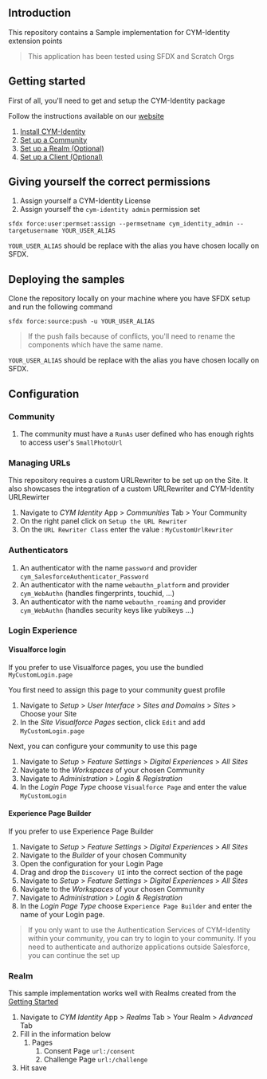 
## Introduction

This repository contains a Sample implementation for CYM-Identity extension points

> This application has been tested using SFDX and Scratch Orgs

## Getting started

First of all, you'll need to get and setup the CYM-Identity package

Follow the instructions available on our [website](https://www.cym-identity.com/docs/guides)

1. [Install CYM-Identity](https://www.cym-identity.com/docs/guides/installation)
1. [Set up a Community](https://www.cym-identity.com/docs/guides/communities)
1. [Set up a Realm (Optional)](https://www.cym-identity.com/docs/guides/realms)
1. [Set up a Client (Optional)](https://www.cym-identity.com/docs/guides/applications)


## Giving yourself the correct permissions

1. Assign yourself a CYM-Identity License
1. Assign yourself the `cym-identity admin` permission set

```
sfdx force:user:permset:assign --permsetname cym_identity_admin --targetusername YOUR_USER_ALIAS
```

`YOUR_USER_ALIAS` should be replace with the alias you have chosen locally on SFDX.

## Deploying the samples

Clone the repository locally on your machine where you have SFDX setup and run the following command

```
sfdx force:source:push -u YOUR_USER_ALIAS
```

> If the push fails because of conflicts, you'll need to rename the components which have the same name.

`YOUR_USER_ALIAS` should be replace with the alias you have chosen locally on SFDX.

## Configuration

### Community

1. The community must have a `RunAs` user defined who has enough rights to access user's `SmallPhotoUrl`

### Managing URLs

This repository requires a custom URLRewriter to be set up on the Site. It also showcases the integration of a custom URLRewriter and CYM-Identity URLRewirter

1. Navigate to _CYM Identity_ App > _Communities_ Tab > Your Community
1. On the right panel click on `Setup the URL Rewriter`
1. On the `URL Rewriter Class` enter the value : `MyCustomUrlRewriter`

### Authenticators

1. An authenticator with the name `password` and provider `cym_SalesforceAuthenticator_Password`
1. An authenticator with the name `webauthn_platform` and provider `cym_WebAuthn` (handles fingerprints, touchid, ...)
1. An authenticator with the name `webauthn_roaming` and provider `cym_WebAuthn` (handles security keys like yubikeys ...)

### Login Experience

#### Visualforce login
If you prefer to use Visualforce pages, you use the bundled `MyCustomLogin.page`

You first need to assign this page to your community guest profile

1. Navigate to _Setup_ > _User Interface_ > _Sites and Domains_ > _Sites_ > Choose your Site
1. In the _Site Visualforce Pages_ section, click `Edit` and add `MyCustomLogin.page`

Next, you can configure your community to use this page

1. Navigate to _Setup_ > _Feature Settings_ > _Digital Experiences_ > _All Sites_
1. Navigate to the _Workspaces_ of your chosen Community
1. Navigate to _Administration_ > _Login & Registration_
1. In the _Login Page Type_ choose `Visualforce Page` and enter the value `MyCustomLogin`

#### Experience Page Builder

If you prefer to use Experience Page Builder

1. Navigate to _Setup_ > _Feature Settings_ > _Digital Experiences_ > _All Sites_
1. Navigate to the _Builder_ of your chosen Community
1. Open the configuration for your Login Page
1. Drag and drop the `Discovery UI` into the correct section of the page
1. Navigate to _Setup_ > _Feature Settings_ > _Digital Experiences_ > _All Sites_
1. Navigate to the _Workspaces_ of your chosen Community
1. Navigate to _Administration_ > _Login & Registration_
1. In the _Login Page Type_ choose `Experience Page Builder` and enter the name of your Login page.

> If you only want to use the Authentication Services of CYM-Identity within your community, you can try to login to your community. If you need to authenticate and authorize applications outside Salesforce, you can continue the set up

### Realm

This sample implementation works well with Realms created from the [Getting Started](https://www.cym-identity.com/docs/guides/realms)

1. Navigate to _CYM Identity_ App > _Realms_ Tab > Your Realm > _Advanced_ Tab
1. Fill in the information below
    1. Pages
        1. Consent Page `url:/consent`
        1. Challenge Page `url:/challenge`
1. Hit save
